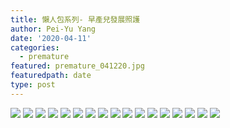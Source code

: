 ```yaml
---
title: 懶人包系列- 早產兒發展照護
author: Pei-Yu Yang
date: '2020-04-11'
categories:
  - premature
featured: premature_041220.jpg
featuredpath: date
type: post
---
```


![](premature_1.jpg)
![](premature_2.jpg)
![](premature_3.jpg)
![](premature_4.jpg)
![](premature_5.jpg)
![](premature_6.jpg)
![](premature_7.jpg)
![](premature_8.jpg)
![](premature_9.jpg)
![](premature_10.jpg)
![](premature_11.jpg)
![](premature_12.jpg)
![](premature_13.jpg)
![](premature_14.jpg)
![](premature_15.jpg)
![](premature_16.jpg)
![](premature_17.jpg)
